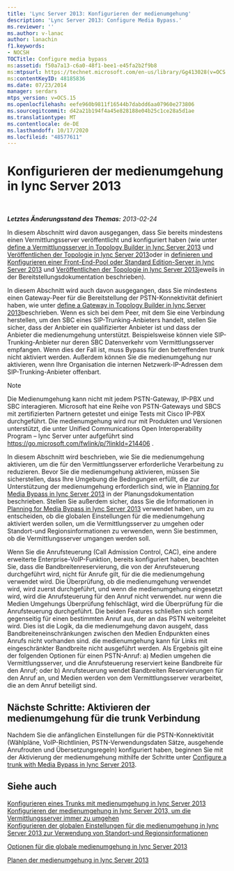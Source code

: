 ```yaml
---
title: 'Lync Server 2013: Konfigurieren der medienumgehung'
description: 'Lync Server 2013: Configure Media Bypass.'
ms.reviewer: ''
ms.author: v-lanac
author: lanachin
f1.keywords:
- NOCSH
TOCTitle: Configure media bypass
ms:assetid: f50a7a13-c6a0-48f1-bee1-e45fa2b2f9b8
ms:mtpsurl: https://technet.microsoft.com/en-us/library/Gg413028(v=OCS.15)
ms:contentKeyID: 48185836
ms.date: 07/23/2014
manager: serdars
mtps_version: v=OCS.15
ms.openlocfilehash: eefe960b9811f16544b7dabdd6aa07960e273806
ms.sourcegitcommit: d42a21b194f4a45e828188e04b25c1ce28a5d1ae
ms.translationtype: MT
ms.contentlocale: de-DE
ms.lasthandoff: 10/17/2020
ms.locfileid: "48577611"
---
```

# <a name="configure-media-bypass-in-lync-server-2013"></a>Konfigurieren der medienumgehung in lync Server 2013

<div data-xmlns="http://www.w3.org/1999/xhtml">

<div class="topic" data-xmlns="http://www.w3.org/1999/xhtml" data-msxsl="urn:schemas-microsoft-com:xslt" data-cs="https://msdn.microsoft.com/">

<div data-asp="https://msdn2.microsoft.com/asp">



</div>

<div id="mainSection">

<div id="mainBody">

<span> </span>

_**Letztes Änderungsstand des Themas:** 2013-02-24_

In diesem Abschnitt wird davon ausgegangen, dass Sie bereits mindestens einen Vermittlungsserver veröffentlicht und konfiguriert haben (wie unter [define a Vermittlungsserver in Topology Builder in lync Server 2013](lync-server-2013-define-a-mediation-server-in-topology-builder.md) und [Veröffentlichen der Topologie in lync Server 2013](lync-server-2013-publish-the-topology.md)oder in [definieren und Konfigurieren einer Front-End-Pool oder Standard Edition-Server in lync Server 2013](lync-server-2013-define-and-configure-a-front-end-pool-or-standard-edition-server.md) und [Veröffentlichen der Topologie in lync Server 2013](lync-server-2013-publish-the-topology.md)jeweils in der Bereitstellungsdokumentation beschrieben).

In diesem Abschnitt wird auch davon ausgegangen, dass Sie mindestens einen Gateway-Peer für die Bereitstellung der PSTN-Konnektivität definiert haben, wie unter [define a Gateway in Topology Builder in lync Server 2013](lync-server-2013-define-a-gateway-in-topology-builder.md)beschrieben. Wenn es sich bei dem Peer, mit dem Sie eine Verbindung herstellen, um den SBC eines SIP-Trunking-Anbieters handelt, stellen Sie sicher, dass der Anbieter ein qualifizierter Anbieter ist und dass der Anbieter die medienumgehung unterstützt. Beispielsweise können viele SIP-Trunking-Anbieter nur deren SBC Datenverkehr vom Vermittlungsserver empfangen. Wenn dies der Fall ist, muss Bypass für den betreffenden trunk nicht aktiviert werden. Außerdem können Sie die medienumgehung nur aktivieren, wenn Ihre Organisation die internen Netzwerk-IP-Adressen dem SIP-Trunking-Anbieter offenbart.

<div>


> [!NOTE]  
> Die Medienumgehung kann nicht mit jedem PSTN-Gateway, IP-PBX und SBC interagieren. Microsoft hat eine Reihe von PSTN-Gateways und SBCS mit zertifizierten Partnern getestet und einige Tests mit Cisco IP-PBX durchgeführt. Die medienumgehung wird nur mit Produkten und Versionen unterstützt, die unter Unified Communications Open Interoperability Program – lync Server unter aufgeführt sind <A href="https://go.microsoft.com/fwlink/p/?linkid=214406">https://go.microsoft.com/fwlink/p/?linkId=214406</A> .



</div>

In diesem Abschnitt wird beschrieben, wie Sie die medienumgehung aktivieren, um die für den Vermittlungsserver erforderliche Verarbeitung zu reduzieren. Bevor Sie die medienumgehung aktivieren, müssen Sie sicherstellen, dass Ihre Umgebung die Bedingungen erfüllt, die zur Unterstützung der medienumgehung erforderlich sind, wie in [Planning for Media Bypass in lync Server 2013](lync-server-2013-planning-for-media-bypass.md) in der Planungsdokumentation beschrieben. Stellen Sie außerdem sicher, dass Sie die Informationen in [Planning for Media Bypass in lync Server 2013](lync-server-2013-planning-for-media-bypass.md) verwendet haben, um zu entscheiden, ob die globalen Einstellungen für die medienumgehung aktiviert werden sollen, um die Vermittlungsserver zu umgehen oder Standort-und Regionsinformationen zu verwenden, wenn Sie bestimmen, ob die Vermittlungsserver umgangen werden soll.

Wenn Sie die Anrufsteuerung (Call Admission Control, CAC), eine andere erweiterte Enterprise-VoIP-Funktion, bereits konfiguriert haben, beachten Sie, dass die Bandbreitenreservierung, die von der Anrufsteuerung durchgeführt wird, nicht für Anrufe gilt, für die die medienumgehung verwendet wird. Die Überprüfung, ob die medienumgehung verwendet wird, wird zuerst durchgeführt, und wenn die medienumgehung eingesetzt wird, wird die Anrufsteuerung für den Anruf nicht verwendet. nur wenn die Medien Umgehungs Überprüfung fehlschlägt, wird die Überprüfung für die Anrufsteuerung durchgeführt. Die beiden Features schließen sich somit gegenseitig für einen bestimmten Anruf aus, der an das PSTN weitergeleitet wird. Dies ist die Logik, da die medienumgehung davon ausgeht, dass Bandbreiteneinschränkungen zwischen den Medien Endpunkten eines Anrufs nicht vorhanden sind. die medienumgehung kann für Links mit eingeschränkter Bandbreite nicht ausgeführt werden. Als Ergebnis gilt eine der folgenden Optionen für einen PSTN-Anruf: a) Medien umgehen die Vermittlungsserver, und die Anrufsteuerung reserviert keine Bandbreite für den Anruf; oder b) Anrufsteuerung wendet Bandbreiten Reservierungen für den Anruf an, und Medien werden von dem Vermittlungsserver verarbeitet, die an dem Anruf beteiligt sind.

<div>

## <a name="next-steps-enable-media-bypass-on-the-trunk-connection"></a>Nächste Schritte: Aktivieren der medienumgehung für die trunk Verbindung

Nachdem Sie die anfänglichen Einstellungen für die PSTN-Konnektivität (Wählpläne, VoIP-Richtlinien, PSTN-Verwendungsdaten Sätze, ausgehende Anrufrouten und Übersetzungsregeln) konfiguriert haben, beginnen Sie mit der Aktivierung der medienumgehung mithilfe der Schritte unter [Configure a trunk with Media Bypass in lync Server 2013](lync-server-2013-configure-a-trunk-with-media-bypass.md).

</div>

<div>

## <a name="see-also"></a>Siehe auch


[Konfigurieren eines Trunks mit medienumgehung in lync Server 2013](lync-server-2013-configure-a-trunk-with-media-bypass.md)  
[Konfigurieren der medienumgehung in lync Server 2013, um die Vermittlungsserver immer zu umgehen](lync-server-2013-configure-media-bypass-to-always-bypass-the-mediation-server.md)  
[Konfigurieren der globalen Einstellungen für die medienumgehung in lync Server 2013 zur Verwendung von Standort-und Regionsinformationen](lync-server-2013-configure-media-bypass-global-settings-to-use-site-and-region-information.md)  


[Optionen für die globale medienumgehung in lync Server 2013](lync-server-2013-global-media-bypass-options.md)  


[Planen der medienumgehung in lync Server 2013](lync-server-2013-planning-for-media-bypass.md)  
  

</div>

</div>

<span> </span>

</div>

</div>

</div>

